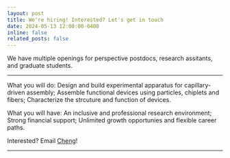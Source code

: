 ```yaml
---
layout: post
title: We're hiring! Interested? Let's get in touch
date: 2024-05-13 12:00:00-0400
inline: false
related_posts: false
---
```

We have multiple openings for perspective postdocs, research assitants, and graduate students. 

---
What you will do:
Design and build experimental apparatus for capillary-driven assembly;
Assemble functional devices using particles, chiplets and fibers;
Characterize the strcuture and function of devices.

What you will have:
An inclusive and professional research environment;
Strong financial support;
Unlimited growth opportunies and flexible career paths.

Interested? Email [Cheng](mailto:czeng2024@sinano.ac.cn)!

---


